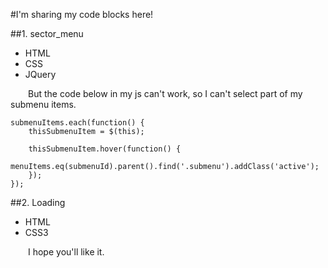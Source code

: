 #I'm sharing my code blocks here!

##1. sector_menu

 *  HTML
 *  CSS
 *  JQuery

&emsp;&emsp;But the code below in my js can't work, so I can't select part of my submenu items.


	submenuItems.each(function() {
		thisSubmenuItem = $(this);
		
		thisSubmenuItem.hover(function() {
			menuItems.eq(submenuId).parent().find('.submenu').addClass('active');
		});
	});
	
##2. Loading

* HTML
* CSS3

&emsp;&emsp;I hope you'll like it.

